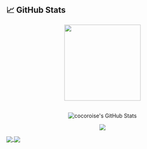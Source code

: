 ## &#x1f4c8; GitHub Stats

<p align="center">
  <img src="http://image.cocoroise.cn/clogo.png" width="200"/>
  <br><br>
</p>

<p align="center">
<img src="https://github-readme-stats.vercel.app/api?username=cocoroise&&show_icons=true&theme=radical&line_height=27&v=5" alt="cocoroise's GitHub Stats" /> 
</p>

<p align="center"> 
<img src="https://github-readme-stats.vercel.app/api/top-langs/?username=cocoroise&theme=radical&layout=compact" />
</p>

<a href="https://github.com/cocoroise">
  <img align="center" src="https://github-readme-stats.vercel.app/api/pin/?username=cocoroise&repo=image-editor&title_color=ffffff&text_color=c9cacc&icon_color=2bbc8a&bg_color=1d1f21" />
</a>


<a href="http://cocoroise.cn">
  <img align="center" src="https://github-readme-stats.vercel.app/api/pin/?username=cocoroise&repo=front-end-book&title_color=ffffff&text_color=c9cacc&icon_color=2bbc8a&bg_color=1d1f21" />
</a>    
